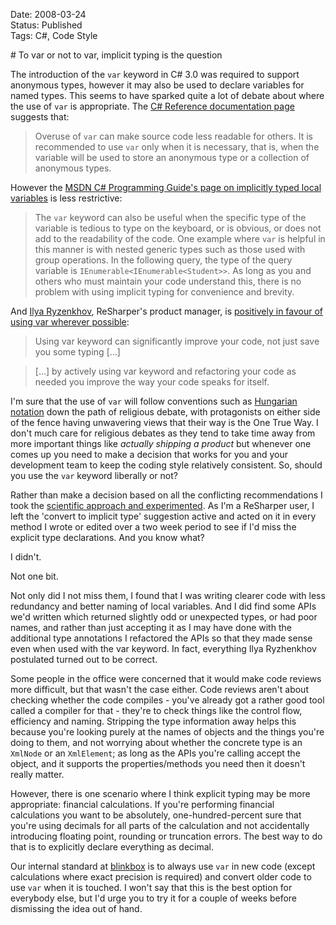 Date: 2008-03-24  
Status: Published  
Tags: C#, Code Style  

# To var or not to var, implicit typing is the question
    
The introduction of the `var` keyword in C# 3.0 was required to support anonymous types, however it may also be used to declare variables for named types. This seems to have sparked quite a lot of debate about where the use of `var` is appropriate. The [C# Reference documentation page](http://msdn2.microsoft.com/en-us/library/bb383973.aspx) suggests that:

> Overuse of `var` can make source code less readable for others. It is recommended to use `var` only when it is necessary, that is, when the variable will be used to store an anonymous type or a collection of anonymous types.

However the [MSDN C# Programming Guide's page on implicitly typed local variables](http://msdn2.microsoft.com/en-us/library/bb384061.aspx) is less restrictive:

> The `var` keyword can also be useful when the specific type of the variable is tedious to type on the keyboard, or is obvious, or does not add to the readability of the code. One example where `var` is helpful in this manner is with nested generic types such as those used with group operations. In the following query, the type of the query variable is `IEnumerable<IEnumerable<Student>>`. As long as you and others who must maintain your code understand this, there is no problem with using implicit typing for convenience and brevity.

And [Ilya Ryzenkhov](http://www.blogger.com/profile/14966746474791511643), ReSharper's product manager, is [positively in favour of using var wherever possible](http://resharper.blogspot.com/2008/03/varification-using-implicitly-typed.html):

>Using var keyword can significantly improve your code, not just save you some typing [...]

> [...] by actively using var keyword and refactoring your code as needed you improve the way your code speaks for itself.

I'm sure that the use of `var` will follow conventions such as [Hungarian notation](/blog/even-good-hungarian-notation-is-still-bad) down the path of religious debate, with protagonists on either side of the fence having unwavering views that their way is the One True Way. I don't much care for religious debates as they tend to take time away from more important things like _actually shipping a product_ but whenever one comes up you need to make a decision that works for you and your development team to keep the coding style relatively consistent. So, should you use the `var` keyword liberally or not?

Rather than make a decision based on all the conflicting recommendations I took the [scientific approach and experimented](http://www.xkcd.com/397/). As I'm a ReSharper user, I left the 'convert to implicit type' suggestion active and acted on it in every method I wrote or edited over a two week period to see if I'd miss the explicit type declarations. And you know what?

I didn't.

Not one bit.

Not only did I not miss them, I found that I was writing clearer code with less redundancy and better naming of local variables. And I did find some APIs we'd written which returned slightly odd or unexpected types, or had poor names, and rather than just accepting it as I may have done with the additional type annotations I refactored the APIs so that they made sense even when used with the var keyword. In fact, everything Ilya Ryzhenkhov postulated turned out to be correct.

Some people in the office were concerned that it would make code reviews more difficult, but that wasn't the case either. Code reviews aren't about checking whether the code compiles - you've already got a rather good tool called a compiler for that - they're to check things like the control flow, efficiency and naming. Stripping the type information away helps this because you're looking purely at the names of objects and the things you're doing to them, and not worrying about whether the concrete type is an `XmlNode` or an `XmlElement`; as long as the APIs you're calling accept the object, and it supports the properties/methods you need then it doesn't really matter.

However, there is one scenario where I think explicit typing may be more appropriate: financial calculations. If you're performing financial calculations you want to be absolutely, one-hundred-percent sure that you're using decimals for all parts of the calculation and not accidentally introducing floating point, rounding or truncation errors. The best way to do that is to explicitly declare everything as decimal.

Our internal standard at [blinkbox](http://www.blinkbox.com/) is to always use `var` in new code (except calculations where exact precision is required) and convert older code to use `var` when it is touched. I won't say that this is the best option for everybody else, but I'd urge you to try it for a couple of weeks before dismissing the idea out of hand.